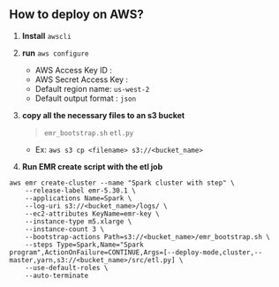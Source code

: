 ## How to deploy on AWS?

1. **Install** `awscli`

2. **run** `aws configure` 
    * AWS Access Key ID : 
    * AWS Secret Access Key : 
    * Default region name: `us-west-2`
    * Default output format : `json`
    
3. **copy all the necessary files to an s3 bucket**
      
    > `emr_bootstrap.sh`
    > `etl.py`

    * Ex: `aws s3 cp <filename> s3://<bucket_name>`
    
    
4. **Run EMR create script with the etl job**

```
aws emr create-cluster --name "Spark cluster with step" \
    --release-label emr-5.30.1 \
    --applications Name=Spark \
    --log-uri s3://<bucket_name>/logs/ \
    --ec2-attributes KeyName=emr-key \
    --instance-type m5.xlarge \
    --instance-count 3 \
    --bootstrap-actions Path=s3://<bucket_name>/emr_bootstrap.sh \
    --steps Type=Spark,Name="Spark program",ActionOnFailure=CONTINUE,Args=[--deploy-mode,cluster,--master,yarn,s3://<bucket_name>/src/etl.py] \
    --use-default-roles \
    --auto-terminate
```
